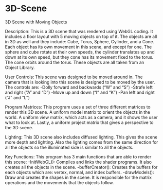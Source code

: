 # 3D-Scene

3D Scene with Moving Objects

Description: This is a 3D scene that was rendered using WebGL coding. It includes a floor layout with 5 moving objects on top of it. The objects are all in 3D as well and they include: Cube, Torus, Sphere, Cylinder, and a Cone. Each object has its own movement in this scene, and except for one. The sphere and cube rotate at their own speeds, the cylinder translates up and down at its own speed, but they cone has its movement fixed to the torus. The cone orbits around the torus. These objects are all taken from an Object Library.

User Controls: This scene was designed to be moved around in. The camera that is looking into this scene is designed to be moved by the user. The controls are:
-Dolly forward and backwards (“W” and “S”)
-Strafe left and right		  (“A” and “D”)
-Move up and down 		  (“I” and “K”)
-Pan left and right		  (“J” and “L”)

Program Matrices: This program uses a set of three different matrices to render this 3D scene. A uniform model matrix to orient the objects in the world. A uniform view matrix, which acts as a camera, and it shows the user what to look at. Lastly, a uniform project matrix that gives a perspective to the 3D scene.

Lighting: This 3D scene also includes diffused lighting. This gives the scene more depth and lighting. Also the lighting comes from the same direction for all the objects so the illuminated side is similar to all the objects.

Key Functions: This program has 3 main functions that are able to render this scene:
-InitWebGL(): Compiles and links the shader programs. It also creates all the objects in the scene.
-bufferCreator(): Creates the buffers for each objects which are: vertex, normal, and index buffers.
-drawModels(): Draw and creates the shapes in the scene. It is responsible for the matrix operations and the movements that the objects follow.

